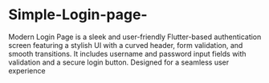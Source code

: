 # Simple-Login-page-
Modern Login Page is a sleek and user-friendly Flutter-based authentication screen featuring a stylish UI with a curved header, form validation, and smooth transitions. It includes username and password input fields with validation and a secure login button. Designed for a seamless user experience
